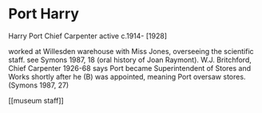 



# Port Harry


Harry Port
Chief Carpenter
active c.1914- [1928]

worked at Willesden warehouse with Miss Jones, overseeing the scientific staff. see Symons 1987, 18 (oral history of Joan Raymont). W.J. Britchford, Chief Carpenter 1926-68 says Port became Superintendent of Stores and Works shortly after he (B) was appointed, meaning Port oversaw stores. (Symons 1987, 27)


[[museum staff]]